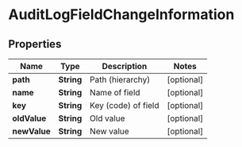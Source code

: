 
# AuditLogFieldChangeInformation

## Properties
Name | Type | Description | Notes
------------ | ------------- | ------------- | -------------
**path** | **String** | Path (hierarchy) |  [optional]
**name** | **String** | Name of field |  [optional]
**key** | **String** | Key (code) of field |  [optional]
**oldValue** | **String** | Old value |  [optional]
**newValue** | **String** | New value |  [optional]




